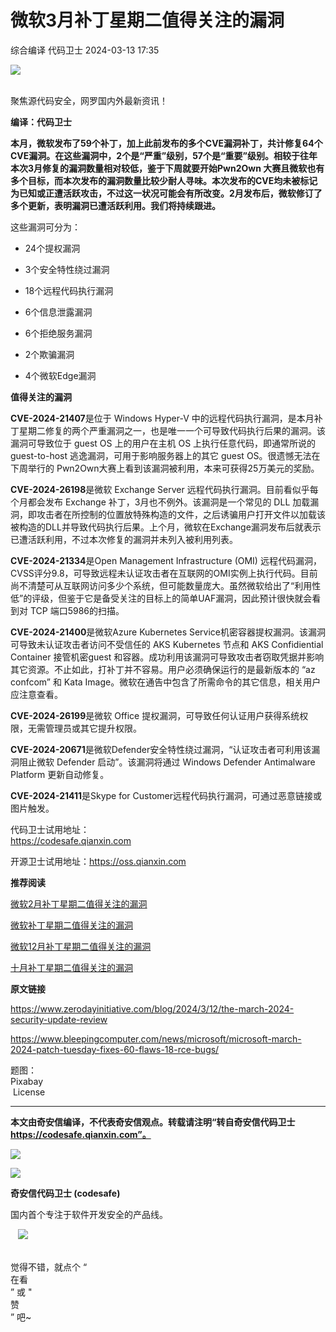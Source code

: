 #  微软3月补丁星期二值得关注的漏洞   
综合编译  代码卫士   2024-03-13 17:35  
  
![](https://mmbiz.qpic.cn/mmbiz_gif/Az5ZsrEic9ot90z9etZLlU7OTaPOdibteeibJMMmbwc29aJlDOmUicibIRoLdcuEQjtHQ2qjVtZBt0M5eVbYoQzlHiaw/640?wx_fmt=gif "")  
  
   
聚焦源代码安全，网罗国内外最新资讯！  
  
**编译：代码卫士**  
  
**本月，微软发布了59个补丁，加上此前发布的多个CVE漏洞补丁，共计修复64个CVE漏洞。在这些漏洞中，2个是“严重”级别，57个是“重要”级别。相较于往年本次3月修复的漏洞数量相对较低，鉴于下周就要开始Pwn2Own 大赛且微软也有多个目标，而本次发布的漏洞数量比较少耐人寻味。本次发布的CVE均未被标记为已知或正遭活跃攻击，不过这一状况可能会有所改变。2月发布后，微软修订了多个更新，表明漏洞已遭活跃利用。我们将持续跟进。**  
  
  
  
这些漏洞可分为：  
  
- 24个提权漏洞  
  
- 3个安全特性绕过漏洞  
  
- 18个远程代码执行漏洞  
  
- 6个信息泄露漏洞  
  
- 6个拒绝服务漏洞  
  
- 2个欺骗漏洞  
  
- 4个微软Edge漏洞  
  
  
  
  
**值得关注的漏洞**  
  
  
  
  
  
**CVE-2024-21407**是位于 Windows Hyper-V 中的远程代码执行漏洞，是本月补丁星期二修复的两个严重漏洞之一，也是唯一一个可导致代码执行后果的漏洞。该漏洞可导致位于 guest OS 上的用户在主机 OS 上执行任意代码，即通常所说的guest-to-host 逃逸漏洞，可用于影响服务器上的其它 guest OS。很遗憾无法在下周举行的 Pwn2Own大赛上看到该漏洞被利用，本来可获得25万美元的奖励。  
  
**CVE-2024-26198**是微软 Exchange Server 远程代码执行漏洞。目前看似乎每个月都会发布 Exchange 补丁，3月也不例外。该漏洞是一个常见的 DLL 加载漏洞，即攻击者在所控制的位置放特殊构造的文件，之后诱骗用户打开文件以加载该被构造的DLL并导致代码执行后果。上个月，微软在Exchange漏洞发布后就表示已遭活跃利用，不过本次修复的漏洞并未列入被利用列表。  
  
**CVE-2024-21334**是Open Management Infrastructure (OMI) 远程代码漏洞，CVSS评分9.8，可导致远程未认证攻击者在互联网的OMI实例上执行代码。目前尚不清楚可从互联网访问多少个系统，但可能数量庞大。虽然微软给出了“利用性低”的评级，但鉴于它是备受关注的目标上的简单UAF漏洞，因此预计很快就会看到对 TCP 端口5986的扫描。  
  
**CVE-2024-21400**是微软Azure Kubernetes Service机密容器提权漏洞。该漏洞可导致未认证攻击者访问不受信任的 AKS Kubernetes 节点和 AKS Confidiential Container 接管机密guest 和容器。成功利用该漏洞可导致攻击者窃取凭据并影响其它资源。不止如此，打补丁并不容易。用户必须确保运行的是最新版本的 “az confcom” 和 Kata Image。微软在通告中包含了所需命令的其它信息，相关用户应注意查看。  
  
**CVE-2024-26199**是微软 Office 提权漏洞，可导致任何认证用户获得系统权限，无需管理员或其它提升权限。  
  
**CVE-2024-20671**是微软Defender安全特性绕过漏洞，“认证攻击者可利用该漏洞阻止微软 Defender 启动”。该漏洞将通过 Windows Defender Antimalware Platform 更新自动修复。  
  
**CVE-2024-21411**是Skype for Customer远程代码执行漏洞，可通过恶意链接或图片触发。  
  
  
  
代码卫士试用地址：  
https://codesafe.qianxin.com  
  
开源卫士试用地址：https://oss.qianxin.com  
  
  
  
  
  
  
  
  
  
  
  
  
**推荐阅读**  
  
[微软2月补丁星期二值得关注的漏洞](http://mp.weixin.qq.com/s?__biz=MzI2NTg4OTc5Nw==&mid=2247518852&idx=1&sn=118503a8f9ad674c456c7a1beb026af7&chksm=ea94bbeedde332f84c2d0ebf024af1f8cb2ab422a17c266b9120bc7bbb81c05e8a27b9fc035b&scene=21#wechat_redirect)  
  
  
[微软补丁星期二值得关注的漏洞](http://mp.weixin.qq.com/s?__biz=MzI2NTg4OTc5Nw==&mid=2247518639&idx=1&sn=5eb41017915be58b56c7eef48e7dc4de&chksm=ea94b8c5dde331d3020ca525a644211fa78e7fed0b6f4329c4ed79f060f65c97659843449eae&scene=21#wechat_redirect)  
  
  
[微软12月补丁星期二值得关注的漏洞](http://mp.weixin.qq.com/s?__biz=MzI2NTg4OTc5Nw==&mid=2247518349&idx=1&sn=7d0a830340114bfe063e58557ea01613&chksm=ea94b9e7dde330f1808becf6b96f023942a253bc69753c951113741277557c3cc163d081b25d&scene=21#wechat_redirect)  
  
  
[十月补丁星期二值得关注的漏洞](http://mp.weixin.qq.com/s?__biz=MzI2NTg4OTc5Nw==&mid=2247517841&idx=1&sn=996f3399f60a91c25395c5c879a049e1&chksm=ea94b7fbdde33eedc9257fadac74eda5188d3e34694eb6e3eb872b3d35e3d410c2e0cf04f03a&scene=21#wechat_redirect)  
  
  
  
  
**原文链接**  
  
  
https://www.zerodayinitiative.com/blog/2024/3/12/the-march-2024-security-update-review  
  
https://www.bleepingcomputer.com/news/microsoft/microsoft-march-2024-patch-tuesday-fixes-60-flaws-18-rce-bugs/  
  
  
题图：  
Pixabay  
 License  
  
****  
**本文由奇安信编译，不代表奇安信观点。转载请注明“转自奇安信代码卫士 https://codesafe.qianxin.com”。**  
  
  
  
  
![](https://mmbiz.qpic.cn/mmbiz_jpg/oBANLWYScMSf7nNLWrJL6dkJp7RB8Kl4zxU9ibnQjuvo4VoZ5ic9Q91K3WshWzqEybcroVEOQpgYfx1uYgwJhlFQ/640?wx_fmt=jpeg "")  
  
![](https://mmbiz.qpic.cn/mmbiz_jpg/oBANLWYScMSN5sfviaCuvYQccJZlrr64sRlvcbdWjDic9mPQ8mBBFDCKP6VibiaNE1kDVuoIOiaIVRoTjSsSftGC8gw/640?wx_fmt=jpeg "")  
  
**奇安信代码卫士 (codesafe)**  
  
国内首个专注于软件开发安全的产品线。  
  
   ![](https://mmbiz.qpic.cn/mmbiz_gif/oBANLWYScMQ5iciaeKS21icDIWSVd0M9zEhicFK0rbCJOrgpc09iaH6nvqvsIdckDfxH2K4tu9CvPJgSf7XhGHJwVyQ/640?wx_fmt=gif "")  
  
   
觉得不错，就点个 “  
在看  
” 或 "  
赞  
” 吧~  
  
